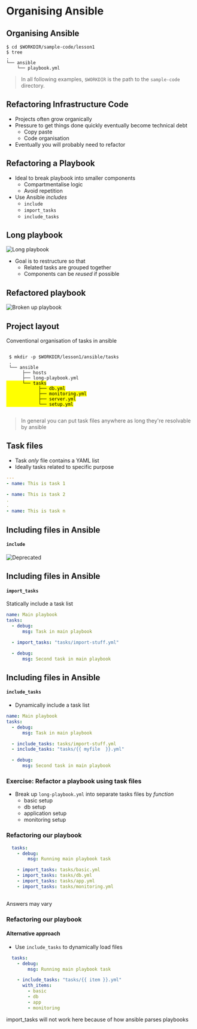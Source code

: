 # Organising Ansible


## Organising Ansible

```
$ cd $WORKDIR/sample-code/lesson1
$ tree
.
└── ansible
    └── playbook.yml
```

>In all following examples, `$WORKDIR` is the path to the `sample-code` directory.


## Refactoring Infrastructure Code

* Projects often grow organically <!-- .element: class="fragment" data-fragment-index="0" -->
* Pressure to get things done quickly eventually become technical debt <!-- .element: class="fragment" data-fragment-index="1" -->
    * Copy paste <!-- .element: class="fragment" data-fragment-index="2" -->
    * Code organisation <!-- .element: class="fragment" data-fragment-index="3" -->
* Eventually you will probably need to refactor <!-- .element: class="fragment" data-fragment-index="4" -->


## Refactoring a Playbook

* Ideal to break playbook into smaller components
  - Compartmentalise logic
  - Avoid repetition
* Use Ansible _includes_
  - `include`
  - `import_tasks`
  - `include_tasks`



## Long playbook

![Long playbook](img/playbook-long.svg "Long playbook")

* Goal is to restructure so that
  - Related tasks are grouped together
  - Components can be _reused_ if possible


## Refactored playbook

![Broken up playbook](img/playbook-refactor1.svg "Refactored")


## Project layout

Conventional organisation of tasks in ansible
 <pre><code data-trim data-noescape>
 $ mkdir -p $WORKDIR/lesson1/ansible/tasks
 .
 └── ansible
      ├── hosts
      ├── long-playbook.yml
<mark class="fragment" data-fragment-index="0">      └── tasks</mark>
<mark class="fragment" data-fragment-index="1">            ├── db.yml
            ├── monitoring.yml
            ├── server.yml
            └── setup.yml</mark>
 </code></pre>

>In general you can put task files anywhere as long they're resolvable by ansible <!-- .element: class="fragment" data-fragment-index="2" -->


## Task files

* Task _only_ file contains a YAML list
* Ideally tasks related to specific purpose

```yaml
---
- name: This is task 1

- name: This is task 2
.
.
- name: This is task n
```


## Including files in Ansible

#### `include`

![Deprecated](img/3678.deprecated.png "Deprecated") <!-- .element: class="fragment" data-fragment-index="0" -->



## Including files in Ansible

#### `import_tasks`

Statically include a task list

```yaml
name: Main playbook
tasks:
  - debug:
      msg: Task in main playbook

  - import_tasks: "tasks/import-stuff.yml"

  - debug:
      msg: Second task in main playbook
```


## Including files in Ansible

#### `include_tasks`

* Dynamically include a task list

```yaml
name: Main playbook
tasks:
  - debug:
      msg: Task in main playbook

  - include_tasks: tasks/import-stuff.yml
  - include_tasks: "tasks/{{ myfile  }}.yml"

  - debug:
      msg: Second task in main playbook
```


### Exercise: Refactor a playbook using task files

* Break up `long-playbook.yml` into separate tasks files by _function_
  - basic setup
  - db setup
  - application setup
  - monitoring setup


### Refactoring our playbook

```yaml
  tasks:
    - debug:
        msg: Running main playbook task

    - import_tasks: tasks/basic.yml
    - import_tasks: tasks/db.yml
    - import_tasks: tasks/app.yml
    - import_tasks: tasks/monitoring.yml
    
```
Answers may vary <!-- .element: class="fragment" data-fragment-index="0" -->


### Refactoring our playbook

#### Alternative approach

* Use `include_tasks` to dynamically load files

```yaml
  tasks:
    - debug:
        msg: Running main playbook task

    - include_tasks: "tasks/{{ item }}.yml"
      with_items:
        - basic
        - db
        - app
        - monitoring
```
import_tasks will not work here because of how ansible parses playbooks <!-- .element: class="fragment" data-fragment-index="0" -->
